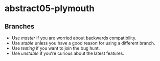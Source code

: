 # abstract05-plymouth
## Branches
- Use *master* if you are worried about backwards compatibility.
- Use *stable* unless you have a good reason for using a different branch.
- Use *testing* if you want to join the bug hunt.
- Use *unstable* if you're curious about the latest features.
